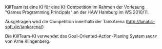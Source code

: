 KillTeam ist eine KI für eine KI-Competition im Rahmen der Vorlesung "Games Programming Principals" an der HAW Hamburg im WS 2010/11.

Ausgetragen wird die Competition innerhalb der TankArena (http://lunatic-soft.de/tankarena/)

Die KillTeam-KI verwendet das Goal-Oriented-Action-Planing System `EGOAP` von Arne Klingenberg.

